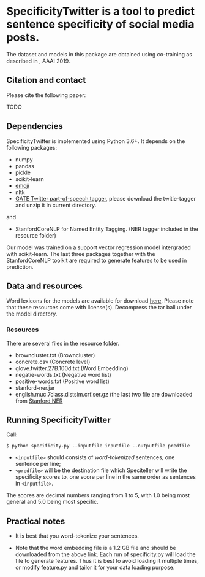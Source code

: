 # SpecificityTwitter is a tool to predict sentence specificity of social media posts.

The dataset and models in this package are obtained using co-training as described in , AAAI 2019.

## Citation and contact

Please cite the following paper:

TODO

## Dependencies

SpecificityTwitter is implemented using Python 3.6+. It depends on the following packages:
- numpy
- pandas
- pickle
- scikit-learn
- [emoji](https://gate.ac.uk/wiki/twitter-postagger.html)
- nltk
- [GATE Twitter part-of-speech tagger](https://gate.ac.uk/wiki/twitter-postagger.html), please download the twitie-tagger and unzip it in current directory.

and
- StanfordCoreNLP for Named Entity Tagging. (NER tagger included in the resource folder)

Our model was trained on a support vector regression model intergraded with scikit-learn. The last three packages together with the StanfordCoreNLP toolkit are required to generate features to be used in prediction. 

## Data and resources

Word lexicons for the models are available for download [here](https://drive.google.com/file/d/1ZqxxwdWkGYV0rEpc6E9Bolh_k0Oly3TP/view?usp=sharing). Please note that these resources come with license(s). Decompress the tar ball under the model directory.

### Resources
There are several files in the resource folder.
- browncluster.txt (Browncluster)
- concrete.csv (Concrete level)
- glove.twitter.27B.100d.txt (Word Embedding)
- negatie-words.txt (Negative word list)
- positive-words.txt (Positive word list)
- stanford-ner.jar
- english.muc.7class.distsim.crf.ser.gz 
(the last two file are downloaded from [Stanford NER](https://nlp.stanford.edu/software/CRF-NER.shtml)


## Running SpecificityTwitter

Call:
```
$ python specificity.py --inputfile inputfile --outputfile predfile
```

- `<inputfile>` should consists of *word-tokenized* sentences, one sentence per line;
- `<predfile>` will be the destination file which Speciteller will write the specificity scores to, one score per line in the same order as sentences in `<inputfile>`.

The scores are decimal numbers ranging from 1 to 5, with 1.0 being most general and 5.0 being most specific.

## Practical notes
- It is best that you word-tokenize your sentences. 

- Note that the word embedding file is a 1.2 GB file and should be downloaded from the above link. Each run of specificity.py will load the file to generate features. Thus it is best to avoid loading it multiple times, or modify feature.py and tailor it for your data loading purpose.

